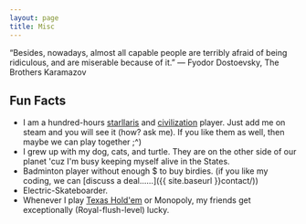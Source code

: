 ```yaml
---
layout: page
title: Misc
---
```


<p class="message">
  “Besides, nowadays, almost all capable people are terribly afraid of being ridiculous, and are miserable because of it.”
― Fyodor Dostoevsky, The Brothers Karamazov
</p>

## Fun Facts
* I am a hundred-hours [starllaris](https://www.paradoxinteractive.com/games/stellaris/about) and [civilization](https://civilization.com/) player. Just add me on steam and you will see it (how? ask me). If you like them as well, then maybe we can play together ;^)
* I grew up with my dog, cats, and turtle. They are on the other side of our planet  'cuz I'm busy keeping myself alive in the States.
* Badminton player without enough $ to buy birdies. (if you like my coding, we can [discuss a deal......]({{ site.baseurl }}contact/))
* Electric-Skateboarder.
* Whenever I play <a href="https://en.wikipedia.org/wiki/Texas_hold_'em">Texas Hold'em</a> or Monopoly, my friends get exceptionally (Royal-flush-level) lucky.
